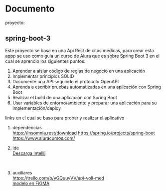 # <h1>Documento</h1>

proyecto: <h2>spring-boot-3</h2>

 Este proyecto se basa en una Api Rest de citas medicas, para crear esta appp se uso como guia un curso de Alura que es 
 sobre Spring Boot 3 en el cual se aprendio los siguientes puntos:

<ol>
  <li>Aprender a aislar código de reglas de negocio en una aplicación</li>
  <li>Implementar princípios SOLID</li>
  <li>Documente una API seguindo el protocolo OpenAPI</li>
  <li>Aprenda a escribir pruebas automatizadas en una aplicación con Spring Boot</li>
  <li>Realizar el build de una aplicación con Spring Boot</li>
  <li>Usar variables de entorno/ambiente y preparar una aplicación para su implementación/deploy</li>
</ol>

links en el cual se baso para probar y realizar el aplicativo

1) dependencias<br>
<a> https://insomnia.rest/download 
<a> https://spring.io/projects/spring-boot</a><br>
<a> https://www.aluracursos.com/</a><br>



2) ide<br>
<a href="https://www.jetbrains.com/idea/promo/?msclkid=c934a6edeb2510614d26c2af04a86b25&utm_source=bing&utm_medium=cpc&utm_campaign=AMER_en_BR_IDEA_Branded&utm_term=intellij&utm_content=intellij%20idea">Descarga Intellij</a>
<br>

3) auxiliares<br>
<a>https://trello.com/b/yGQuuyVV/api-voll-med</a><br>
<a href="https://www.figma.com/file/vgn35i1ErivIN8LJYEqxGZ/Untitled?node-id=0-223&t=YNrx4H2YyxEWXQFb-0">modelo en FiGMA</a>


